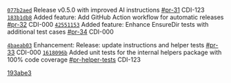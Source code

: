 [`077b2aed`](https://github.com/PingDavidR/go-release-test/commit/077b2aed) Release v0.5.0 with improved AI instructions [#pr-31](https://github.com/PingDavidR/go-release-test/pull/pr-31) CDI-123
[`183b1db8`](https://github.com/PingDavidR/go-release-test/commit/183b1db8) Added feature: Add GitHub Action workflow for automatic releases [#pr-32](https://github.com/PingDavidR/go-release-test/pull/pr-32) CDI-000
[`42551153`](https://github.com/PingDavidR/go-release-test/commit/42551153) Added feature: Enhance EnsureDir tests with additional test cases [#pr-34](https://github.com/PingDavidR/go-release-test/pull/pr-34) CDI-000

[`4baeab03`](https://github.com/PingDavidR/go-release-test/commit/4baeab03) Enhancement: Release: update instructions and helper tests [#pr-33](https://github.com/PingDavidR/go-release-test/pull/pr-33) CDI-000
[`1618096b`](https://github.com/PingDavidR/go-release-test/commit/1618096b) Added unit tests for the internal helpers package with 100% code coverage [#pr-helper-tests](https://github.com/PingDavidR/go-release-test/pull/pr-helper-tests) CDI-123

[193abe3](https://github.com/PingDavidR/go-release-test/commit/193abe31f03a38004ac1c3c46ec6b9a1f589273f)
